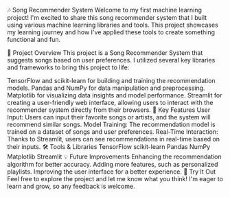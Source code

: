 🎶 Song Recommender System
Welcome to my first machine learning project! I'm excited to share this song recommender system that I built using various machine learning libraries and tools. This project showcases my learning journey and how I've applied these tools to create something functional and fun.

🚀 Project Overview
This project is a Song Recommender System that suggests songs based on user preferences. I utilized several key libraries and frameworks to bring this project to life:

TensorFlow and scikit-learn for building and training the recommendation models.
Pandas and NumPy for data manipulation and preprocessing.
Matplotlib for visualizing data insights and model performance.
Streamlit for creating a user-friendly web interface, allowing users to interact with the recommender system directly from their browsers.
🎯 Key Features
User Input: Users can input their favorite songs or artists, and the system will recommend similar songs.
Model Training: The recommendation model is trained on a dataset of songs and user preferences.
Real-Time Interaction: Thanks to Streamlit, users can see recommendations in real-time based on their inputs.
🛠️ Tools & Libraries
TensorFlow
scikit-learn
Pandas
NumPy
Matplotlib
Streamlit
💡 Future Improvements
Enhancing the recommendation algorithm for better accuracy.
Adding more features, such as personalized playlists.
Improving the user interface for a better experience.
🔗 Try It Out
Feel free to explore the project and let me know what you think! I'm eager to learn and grow, so any feedback is welcome.
